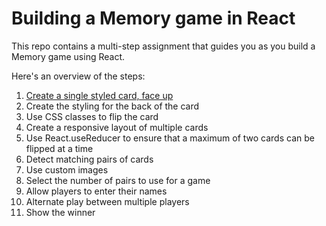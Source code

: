 # Building a Memory game in React

This repo contains a multi-step assignment that guides you as you build a Memory game using React.

Here's an overview of the steps:

1. [Create a single styled card, face up](step01)
2. Create the styling for the back of the card
3. Use CSS classes to flip the card
4. Create a responsive layout of multiple cards
5. Use React.useReducer to ensure that a maximum of two cards can be flipped at a time
6. Detect matching pairs of cards
7. Use custom images
8. Select the number of pairs to use for a game
9. Allow players to enter their names
10. Alternate play between multiple players
11. Show the winner